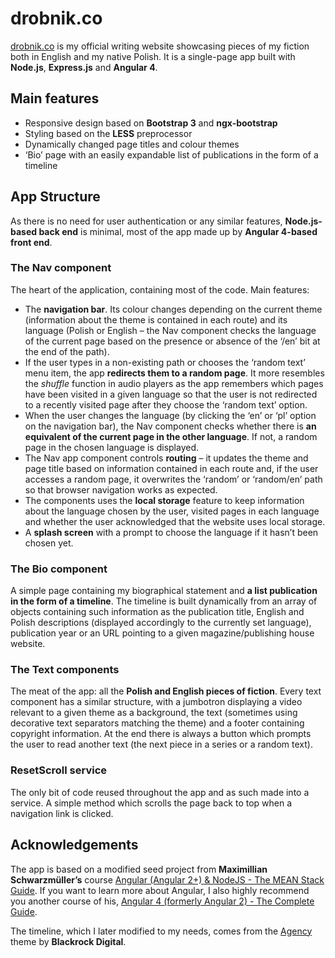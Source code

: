 # drobnik.co
[drobnik.co](http://www.drobnik.co) is my official writing website showcasing pieces of my fiction both in English and my native Polish. It is a single-page app built with **Node.js**, **Express.js** and **Angular 4**.

## Main features
* Responsive design based on **Bootstrap 3** and **ngx-bootstrap**
* Styling based on the **LESS** preprocessor
* Dynamically changed page titles and colour themes
* ‘Bio’ page with an easily expandable list of publications in the form of a timeline

## App Structure
As there is no need for user authentication or any similar features, **Node.js-based back end** is minimal, most of the app made up by **Angular 4-based front end**.

### The Nav component
The heart of the application, containing most of the code. Main features:
* The **navigation bar**. Its colour changes depending on the current theme (information about the theme is contained in each route) and its language (Polish or English – the Nav component checks the language of the current page based on the presence or absence of the ‘/en’ bit at the end of the path).
* If the user types in a non-existing path or chooses the ‘random text’ menu item, the app **redirects them to a random page**. It more resembles the *shuffle* function in audio players as the app remembers which pages have been visited in a given language so that the user is not redirected to a recently visited page after they choose the ‘random text’ option.
* When the user changes the language (by clicking the ‘en’ or ‘pl’ option on the navigation bar), the Nav component checks whether there is **an equivalent of the current page in the other language**. If not, a random page in the chosen language is displayed.
* The Nav app component controls **routing** – it updates the theme and page title based on information contained in each route and, if the user accesses a random page, it overwrites the ‘random’ or ‘random/en’ path so that browser navigation works as expected.
* The components uses the **local storage** feature to keep information about the language chosen by the user, visited pages in each language and whether the user acknowledged that the website uses local storage.
* A **splash screen** with a prompt to choose the language if it hasn’t been chosen yet.

### The Bio component
A simple page containing my biographical statement and **a list publication in the form of a timeline**. The timeline is built dynamically from an array of objects containing such information as the publication title, English and Polish descriptions (displayed accordingly to the currently set language), publication year or an URL pointing to a given magazine/publishing house website.

### The Text components
The meat of the app: all the **Polish and English pieces of fiction**. Every text component has a similar structure, with a jumbotron displaying a video relevant to a given theme as a background, the text (sometimes using decorative text separators matching the theme) and a footer containing copyright information. At the end there is always a button which prompts the user to read another text (the next piece in a series or a random text).

### ResetScroll service
The only bit of code reused throughout the app and as such made into a service. A simple method which scrolls the page back to top when a navigation link is clicked.

## Acknowledgements
The app is based on a modified seed project from **Maximillian Schwarzmüller’s** course [Angular (Angular 2+) & NodeJS - The MEAN Stack Guide](https://www.udemy.com/angular-2-and-nodejs-the-practical-guide/). If you want to learn more about Angular, I also highly recommend you another course of his, [Angular 4 (formerly Angular 2) - The Complete Guide](https://www.udemy.com/the-complete-guide-to-angular-2/).

The timeline, which I later modified to my needs, comes from the [Agency]( https://blackrockdigital.github.io/startbootstrap-agency/) theme by **Blackrock Digital**.
